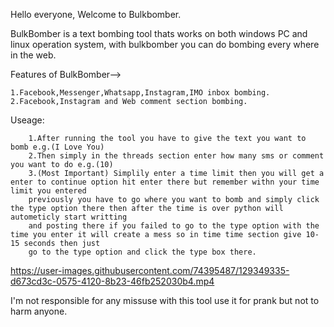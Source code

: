 Hello everyone, Welcome to Bulkbomber.

BulkBomber is a text bombing tool thats works on both windows PC and linux operation system, with bulkbomber you can do bombing every where in the web.

Features of BulkBomber-->

    1.Facebook,Messenger,Whatsapp,Instagram,IMO inbox bombing.
    2.Facebook,Instagram and Web comment section bombing.

Useage: 

        1.After running the tool you have to give the text you want to bomb e.g.(I Love You)
        2.Then simply in the threads section enter how many sms or comment you want to do e.g.(10)
        3.(Most Important) Simplily enter a time limit then you will get a enter to continue option hit enter there but remember withn your time limit you entered
        previously you have to go where you want to bomb and simply click the type option there then after the time is over python will autometicly start writting 
        and posting there if you failed to go to the type option with the time you enter it will create a mess so in time time section give 10-15 seconds then just 
        go to the type option and click the type box there.

https://user-images.githubusercontent.com/74395487/129349335-d673cd3c-0575-4120-8b23-46fb252030b4.mp4


        
        
I'm not responsible for any missuse with this tool use it for prank but not to harm anyone.  

